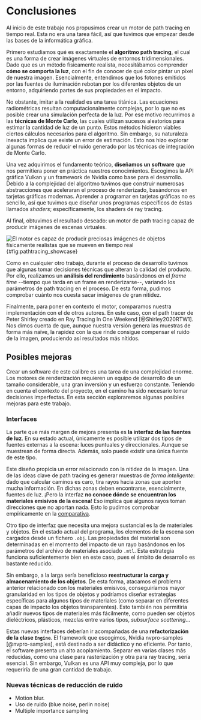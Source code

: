 # Conclusiones

Al inicio de este trabajo nos propusimos crear un motor de path tracing en tiempo real. Esta no era una tarea fácil, así que tuvimos que empezar desde las bases de la informática gráfica.

Primero estudiamos qué es exactamente el **algoritmo path tracing**, el cual es una forma de crear imágenes virtuales de entornos tridimensionales. Dado que es un método físicamente realista, necesitábamos comprender **cómo se comporta la luz**, con el fin de conocer de qué color pintar un píxel de nuestra imagen. Esencialmente, entendimos que los fotones emitidos por las fuentes de iluminación rebotan por los diferentes objetos de un entorno, adquiriendo partes de sus propiedades en el impacto.

No obstante, imitar a la realidad es una tarea titánica. Las ecuaciones radiométricas resultan computacionalmente complejas, por lo que no es posible crear una simulación perfecta de la luz. Por ese motivo recurrimos a las **técnicas de Monte Carlo**, las cuales utilizan sucesos aleatorios para estimar la cantidad de luz de un punto. Estos métodos hicieron viables ciertos cálculos necesarios para el algoritmo. Sin embargo, su naturaleza inexacta implica que existe un error de estimación. Esto nos hizo explorar algunas formas de reducir el ruido generado por las técnicas de integración de Monte Carlo.

Una vez adquirimos el fundamento teórico, **diseñamos un software** que nos permitiera poner en práctica nuestros conocimientos. Escogimos la API gráfica Vulkan y un framework de Nvidia como base para el desarrollo. Debido a la complejidad del algoritmo tuvimos que construir numerosas abstracciones que aceleraran el proceso de renderizado, basándonos en tarjetas gráficas modernas. Aprender a programar en tarjetas gráficas no es sencillo, así que tuvimos que diseñar unos programas específicos de éstas llamados *shaders*; específicamente, los shaders de ray tracing.

Al final, obtuvimos el resultado deseado: un motor de path tracing capaz de producir imágenes de escenas virtuales.

![El motor es capaz de producir preciosas imágenes de objetos físicamente realistas que se mueven en tiempo real](./img/06/Showcase.png){#fig:pathtracing_showcase}

Como en cualquier otro trabajo, durante el proceso de desarrollo tuvimos que algunas tomar decisiones técnicas que alteran la calidad del producto. Por ello, realizamos un **análisis del rendimiento** basándonos en el *frame time* --tiempo que tarda en un frame en renderizarse--, variando los parámetros de path tracing en el proceso. De esta forma, pudimos comprobar cuánto nos cuesta sacar imágenes de gran nitidez.

Finalmente, para poner en contexto el motor, comparamos nuestra implementación con el de otros autores. En este caso, con el path tracer de Peter Shirley creado en Ray Tracing In One Weekend [@Shirley2020RTW1]. Nos dimos cuenta de que, aunque nuestra versión genera las muestras de forma más naïve, la rapidez con la que rinde consigue compensar el ruido de la imagen, produciendo así resultados más nítidos.

## Posibles mejoras

Crear un software de este calibre es una tarea de una complejidad enorme. Los motores de renderización requieren un equipo de desarrollo de un tamaño considerable, una gran inversión y un esfuerzo constante. Teniendo en cuenta el contexto del proyecto, en el camino ha sido necesario tomar decisiones imperfectas. En esta sección exploraremos algunas posibles mejoras para este trabajo.

### Interfaces

La parte que más margen de mejora presenta es **la interfaz de las fuentes de luz**. En su estado actual, únicamente es posible utilizar dos tipos de fuentes externas a la escena: luces puntuales y direccionales. Aunque se muestrean de forma directa. Además, solo puede existir una única fuente de este tipo.

Este diseño propicia un error relacionado con la nitidez de la imagen. Una de las ideas clave de path tracing es generar muestras de *forma inteligente*: dado que calcular caminos es caro, tira rayos hacia zonas que aporten mucha información. En dichas zonas deben encontrarse, esencialmente, fuentes de luz. ¡Pero la interfaz **no conoce dónde se encuentran los materiales emisivos de la escena**! Eso implica que algunos rayos toman direcciones que no aportan nada. Esto lo pudimos comprobar empíricamente en la [comparativa](#comparativa-con-in-one-weekend).

Otro tipo de interfaz que necesita una mejora sustancial es la de materiales y objetos. En el estado actual del programa, los elementos de la escena son cargados desde un fichero `.obj`. Las propiedades del material son determinadas en el momento del impacto de un rayo basándonos en los parámetros del archivo de materiales asociado `.mtl`. Esta estrategia funciona suficientemente bien en este caso, pues el ámbito de desarrollo es bastante reducido.

Sin embargo, a la larga sería beneficioso **reestructurar la carga y almacenamiento de los objetos**. De esta forma, atacamos el problema anterior relacionado con los materiales emisivos, conseguiríamos mayor granularidad en los tipos de objetos y podríamos diseñar estrategias específicas para algunos tipos de materiales (como separar en diferentes capas de impacto los objetos transparentes). Esto también nos permitiría añadir nuevos tipos de materiales más fácilmente, como pueden ser objetos dieléctricos, plásticos, mezclas entre varios tipos, *subsurface scattering*...

Estas nuevas interfaces deberían ir acompañadas de una **refactorización de la clase `Engine`**. El framework que escogimos, Nvidia nvpro-samples [@nvpro-samples], está destinado a ser didáctico y no eficiente. Por tanto, el software presenta un alto acoplamiento. Separar en varias clases más reducidas, como una clase para rasterización y otra para ray tracing, sería esencial. Sin embargo, Vulkan es una API muy compleja, por lo que requeriría de una gran cantidad de trabajo.

### Nuevas técnicas de reducción de ruido

- Motion blur.
- Uso de ruido (blue noise, perlin noise)
- Multiple importance sampling
